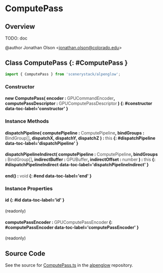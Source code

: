 # ComputePass

## Overview

TODO: doc

@author Jonathan Olson &lt;jonathan.olson@colorado.edu&gt;

## Class ComputePass {: #ComputePass }


```js
import { ComputePass } from 'scenerystack/alpenglow';
```
### Constructor

#### new ComputePass( encoder : <span style="font-weight: 400; opacity: 80%;">GPUCommandEncoder</span>, computePassDescriptor : <span style="font-weight: 400; opacity: 80%;">GPUComputePassDescriptor</span> ) {: #constructor data-toc-label='constructor' }

### Instance Methods

#### dispatchPipeline( computePipeline : <span style="font-weight: 400; opacity: 80%;">ComputePipeline</span>, bindGroups : <span style="font-weight: 400; opacity: 80%;">BindGroup[]</span>, dispatchX, dispatchY, dispatchZ ) : <span style="font-weight: 400; opacity: 80%;">this</span> {: #dispatchPipeline data-toc-label='dispatchPipeline' }

#### dispatchPipelineIndirect( computePipeline : <span style="font-weight: 400; opacity: 80%;">ComputePipeline</span>, bindGroups : <span style="font-weight: 400; opacity: 80%;">BindGroup[]</span>, indirectBuffer : <span style="font-weight: 400; opacity: 80%;">GPUBuffer</span>, indirectOffset : <span style="font-weight: 400; opacity: 80%;">number</span> ) : <span style="font-weight: 400; opacity: 80%;">this</span> {: #dispatchPipelineIndirect data-toc-label='dispatchPipelineIndirect' }

#### end() : <span style="font-weight: 400; opacity: 80%;">void</span> {: #end data-toc-label='end' }

### Instance Properties

#### id {: #id data-toc-label='id' }

(readonly)

#### computePassEncoder : <span style="font-weight: 400; opacity: 80%;">GPUComputePassEncoder</span> {: #computePassEncoder data-toc-label='computePassEncoder' }

(readonly)



## Source Code

See the source for [ComputePass.ts](https://github.com/phetsims/alpenglow/blob/main/js/webgpu/compute/ComputePass.ts) in the [alpenglow](https://github.com/phetsims/alpenglow) repository.
